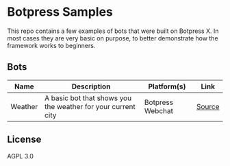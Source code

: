 # Botpress Samples

This repo contains a few examples of bots that were built on Botpress X. In most cases they are very basic on purpose, to better demonstrate how the framework works to beginners.

## Bots

| Name | Description | Platform(s) | Link |
| --- | --- | --- | --- |
| Weather | A basic bot that shows you the weather for your current city | Botpress Webchat | [Source](./webchat-weather) |

## License

AGPL 3.0
